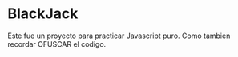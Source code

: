 # BlackJack

Este fue un proyecto para practicar Javascript puro. Como tambien recordar OFUSCAR el codigo.